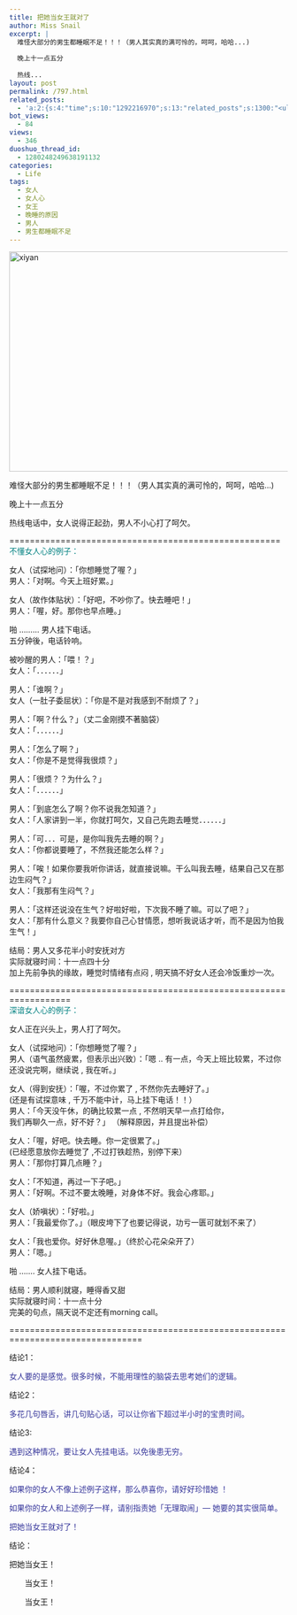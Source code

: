 ```yaml
---
title: 把她当女王就对了
author: Miss Snail
excerpt: |
  难怪大部分的男生都睡眠不足！！！（男人其实真的满可怜的，呵呵，哈哈...)
  
  晚上十一点五分
  
  热线...
layout: post
permalink: /797.html
related_posts:
  - 'a:2:{s:4:"time";s:10:"1292216970";s:13:"related_posts";s:1300:"<ul class="related_post"><li><a href="http://blog.80aj.com/2009/10/24/091024-%e7%94%b7%e4%ba%ba%e4%b8%8e%e5%a5%b3%e4%ba%ba%e4%b9%8b%e9%97%b4%e7%9a%84%e5%8c%ba%e5%88%ab/" title="091024 男人与女人之间的区别">091024 男人与女人之间的区别</a></li><li><a href="http://blog.80aj.com/2010/04/18/100418-%e5%9b%9e%e5%bd%92%e6%9c%ac%e5%b0%8a-%e5%a4%a9%e8%9d%8e%e5%ba%a7/" title="100418 回归本尊 天蝎座">100418 回归本尊 天蝎座</a></li><li><a href="http://blog.80aj.com/2009/11/26/%e4%bb%96%e6%98%af%e4%b8%aa%e6%b7%b7%e8%9b%8b/" title="他是个混蛋?">他是个混蛋?</a></li><li><a href="http://blog.80aj.com/2009/11/22/%e4%b8%ba%e5%95%a5%e8%a6%81%e7%bb%99%e5%a5%b3%e4%ba%ba%e5%93%ad%e6%b3%a3%e7%9a%84%e6%9c%ba%e4%bc%9a%e5%91%a2/" title="为啥要给女人哭泣的机会呢">为啥要给女人哭泣的机会呢</a></li><li><a href="http://blog.80aj.com/2009/11/22/%e9%ab%98%e8%b7%9f%e9%9e%8b%e7%9a%84%e8%af%b1%e6%83%91/" title="高跟鞋的诱惑">高跟鞋的诱惑</a></li><li><a href="http://blog.80aj.com/2009/10/28/091028-%e9%a9%ac%e6%a1%b6%e5%a0%b5%e4%ba%86/" title="091028 马桶堵了">091028 马桶堵了</a></li><li><a href="http://blog.80aj.com/2009/10/21/091021-house-and-woman/" title="091021 house and woman">091021 house and woman</a></li></ul>";}'
bot_views:
  - 84
views:
  - 346
duoshuo_thread_id:
  - 1280248249638191132
categories:
  - Life
tags:
  - 女人
  - 女人心
  - 女王
  - 晚睡的原因
  - 男人
  - 男生都睡眠不足
---
```

<img class="aligncenter size-full wp-image-694" title="xiyan" src="http://www.80aj.com/wp-content/uploads/2009/11/xiyan.jpg" alt="xiyan" width="600" height="398" />

难怪大部分的男生都睡眠不足！！！（男人其实真的满可怜的，呵呵，哈哈&#8230;)

晚上十一点五分

热线电话中，女人说得正起劲，男人不小心打了呵欠。

=====================================================  
<span style="color: #008080;">不懂女人心的例子：</span>

女人（试探地问）：「你想睡觉了喔？」  
男人：「对啊。今天上班好累。」

女人（故作体贴状）：「好吧，不吵你了。快去睡吧！」  
男人：「喔，好。那你也早点睡。」

啪 &#8230;&#8230;&#8230; 男人挂下电话。  
五分钟後，电话铃响。

被吵醒的男人：「喂！？」  
女人：「．．．．．．」

男人：「谁啊？」  
女人（一肚子委屈状）：「你是不是对我感到不耐烦了？」

男人：「啊？什么？」（丈二金刚摸不著脑袋）  
女人：「．．．．．．」

男人：「怎么了啊？」  
女人：「你是不是觉得我很烦？」

男人：「很烦？？为什么？」  
女人：「．．．．．．」

男人：「到底怎么了啊？你不说我怎知道？」  
女人：「人家讲到一半，你就打呵欠，又自己先跑去睡觉．．．．．．」

男人：「可．．．可是，是你叫我先去睡的啊？」  
女人：「你都说要睡了，不然我还能怎么样？」

男人：「唉！如果你要我听你讲话，就直接说嘛。干么叫我去睡，结果自己又在那边生闷气？」  
女人：「我那有生闷气？」

男人：「这样还说没在生气？好啦好啦，下次我不睡了嘛。可以了吧？」  
女人：「那有什么意义？我要你自己心甘情愿，想听我说话才听，而不是因为怕我生气！」

结局：男人又多花半小时安抚对方  
实际就寝时间：十一点四十分  
加上先前争执的缘故，睡觉时情绪有点闷 , 明天搞不好女人还会冷饭重炒一次。

==================================================================  
<span style="color: #008080;">深谙女人心的例子：</span>

女人正在兴头上，男人打了呵欠。

女人（试探地问）：「你想睡觉了喔？」  
男人（语气虽然疲累，但表示出兴致）：「嗯 .. 有一点，今天上班比较累，不过你还没说完啊，继续说 , 我在听。」

女人（得到安抚）：「喔，不过你累了 , 不然你先去睡好了。」  
(还是有试探意味 , 千万不能中计，马上挂下电话！！）  
男人：「今天没午休，的确比较累一点 , 不然明天早一点打给你，  
我们再聊久一点，好不好？」 （解释原因，并且提出补偿）

女人：「喔，好吧。快去睡。你一定很累了。」  
(已经愿意放你去睡觉了 ,不过打铁趁热，别停下来）  
男人：「那你打算几点睡？」

女人：「不知道，再过一下子吧。」  
男人：「好啊。不过不要太晚睡，对身体不好。我会心疼耶。」

女人（娇嗔状）：「好啦。」  
男人：「我最爱你了。」（眼皮垮下了也要记得说，功亏一匮可就划不来了）

女人：「我也爱你。好好休息喔。」（终於心花朵朵开了）  
男人：「嗯。」

啪 &#8230;&#8230;. 女人挂下电话。

结局：男人顺利就寝，睡得香又甜  
实际就寝时间：十一点十分  
完美的句点，隔天说不定还有morning call。

================================================================================

结论1：

<span style="color: #333399;">女人要的是感觉。很多时候，不能用理性的脑袋去思考她们的逻辑。 </span>

结论2：

<span style="color: #333399;">多花几句唇舌，讲几句贴心话，可以让你省下超过半小时的宝贵时间。 </span>

结论3:

<span style="color: #333399;">遇到这种情况，要让女人先挂电话。以免後患无穷。 </span>

结论4：

<span style="color: #333399;">如果你的女人不像上述例子这样，那么恭喜你，请好好珍惜她 ！</span>

<span style="color: #333399;">如果你的女人和上述例子一样，请别指责她「无理取闹」&#8212; 她要的其实很简单。 </span>

<span style="color: #333399;">把她当女王就对了！</span>

结论：

把她当女王！

　　当女王！

　　当女王！